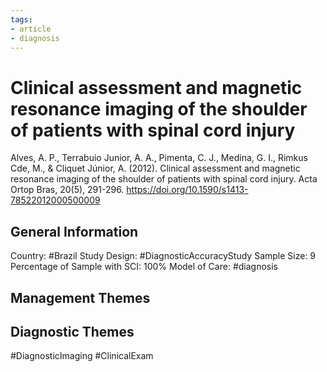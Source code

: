 ```yaml
---
tags:
- article
- diagnosis
---
```


# Clinical assessment and magnetic resonance imaging of the shoulder of patients with spinal cord injury
Alves, A. P., Terrabuio Junior, A. A., Pimenta, C. J., Medina, G. I., Rimkus Cde, M., & Cliquet Júnior, A. (2012). Clinical assessment and magnetic resonance imaging of the shoulder of patients with spinal cord injury. Acta Ortop Bras, 20(5), 291-296. https://doi.org/10.1590/s1413-78522012000500009 

## General Information
Country: #Brazil
Study Design: #DiagnosticAccuracyStudy 
Sample Size: 9
Percentage of Sample with SCI: 100%
Model of Care: #diagnosis

## Management Themes


## Diagnostic Themes
#DiagnosticImaging #ClinicalExam 